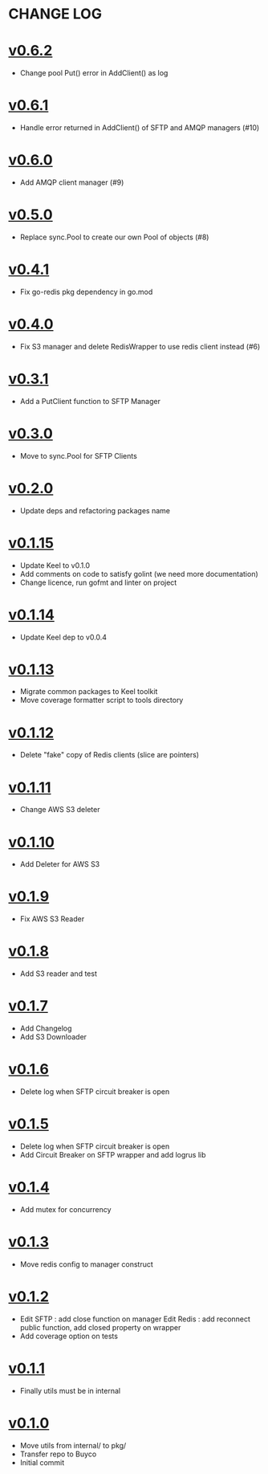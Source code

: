 CHANGE LOG
===================

# [v0.6.2](https://github.com/buyco/funicular/tree/v0.6.2)

* Change pool Put() error in AddClient() as log

# [v0.6.1](https://github.com/buyco/funicular/tree/v0.6.1)

* Handle error returned in AddClient() of SFTP and AMQP managers (#10)

# [v0.6.0](https://github.com/buyco/funicular/tree/v0.6.0)

* Add AMQP client manager (#9)

# [v0.5.0](https://github.com/buyco/funicular/tree/v0.5.0)

* Replace sync.Pool to create our own Pool of objects (#8)

# [v0.4.1](https://github.com/buyco/funicular/tree/v0.4.1)

* Fix go-redis pkg dependency in go.mod

# [v0.4.0](https://github.com/buyco/funicular/tree/v0.4.0)

* Fix S3 manager and delete RedisWrapper to use redis client instead (#6)

# [v0.3.1](https://github.com/buyco/funicular/tree/v0.3.1)

* Add a PutClient function to SFTP Manager

# [v0.3.0](https://github.com/buyco/funicular/tree/v0.3.0)

* Move to sync.Pool for SFTP Clients

# [v0.2.0](https://github.com/buyco/funicular/tree/v0.2.0)

* Update deps and refactoring packages name

# [v0.1.15](https://github.com/buyco/funicular/tree/v0.1.15)

* Update Keel to v0.1.0
* Add comments on code to satisfy golint (we need more documentation)
* Change licence, run gofmt and linter on project

# [v0.1.14](https://github.com/buyco/funicular/tree/v0.1.14)

* Update Keel dep to v0.0.4

# [v0.1.13](https://github.com/buyco/funicular/tree/v0.1.13)

* Migrate common packages to Keel toolkit
* Move coverage formatter script to tools directory

# [v0.1.12](https://github.com/buyco/funicular/tree/v0.1.12)

* Delete "fake" copy of Redis clients (slice are pointers)

# [v0.1.11](https://github.com/buyco/funicular/tree/v0.1.11)

* Change AWS S3 deleter

# [v0.1.10](https://github.com/buyco/funicular/tree/v0.1.10)

* Add Deleter for AWS S3

# [v0.1.9](https://github.com/buyco/funicular/tree/v0.1.9)

* Fix AWS S3 Reader

# [v0.1.8](https://github.com/buyco/funicular/tree/v0.1.8)

* Add S3 reader and test

# [v0.1.7](https://github.com/buyco/funicular/tree/v0.1.7)

* Add Changelog
* Add S3 Downloader

# [v0.1.6](https://github.com/buyco/funicular/tree/v0.1.6)

* Delete log when SFTP circuit breaker is open

# [v0.1.5](https://github.com/buyco/funicular/tree/v0.1.5)

* Delete log when SFTP circuit breaker is open
* Add Circuit Breaker on SFTP wrapper and add logrus lib

# [v0.1.4](https://github.com/buyco/funicular/tree/v0.1.4)

* Add mutex for concurrency

# [v0.1.3](https://github.com/buyco/funicular/tree/v0.1.3)

* Move redis config to manager construct

# [v0.1.2](https://github.com/buyco/funicular/tree/v0.1.2)

* Edit SFTP : add close function on manager Edit Redis : add reconnect public function, add closed property on wrapper
* Add coverage option on tests

# [v0.1.1](https://github.com/buyco/funicular/tree/v0.1.1)

* Finally utils must be in internal

# [v0.1.0](https://github.com/buyco/funicular/tree/v0.1.0)

* Move utils from internal/ to pkg/
* Transfer repo to Buyco
* Initial commit
